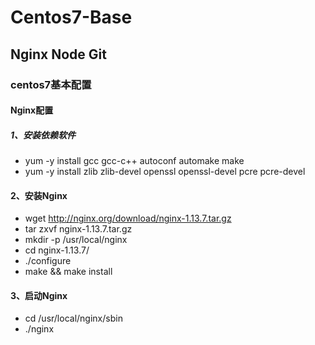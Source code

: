 # Centos7-Base
## Nginx Node Git
### centos7基本配置
#### Nginx配置
##### 1、安装依赖软件
- yum -y install gcc gcc-c++ autoconf automake make
- yum -y install zlib zlib-devel openssl openssl-devel pcre pcre-devel
#### 2、安装Nginx
- wget http://nginx.org/download/nginx-1.13.7.tar.gz
- tar zxvf nginx-1.13.7.tar.gz
- mkdir -p /usr/local/nginx
- cd nginx-1.13.7/
- ./configure
- make && make install
#### 3、启动Nginx
- cd /usr/local/nginx/sbin
- ./nginx